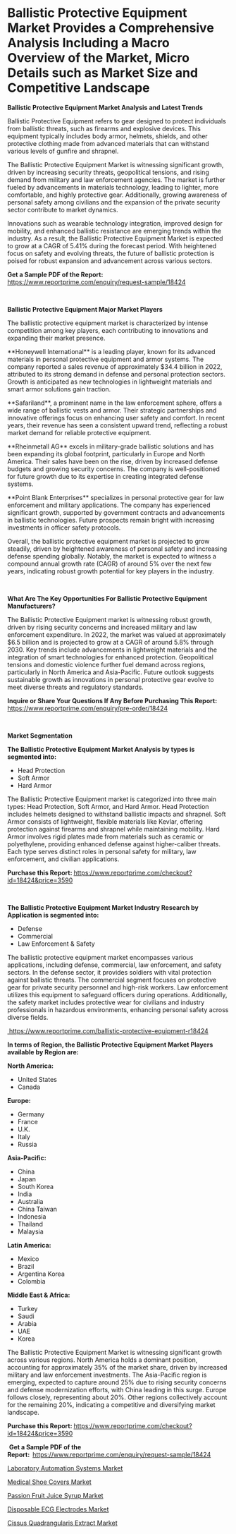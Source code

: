 <p><h1>Ballistic Protective Equipment Market Provides a Comprehensive Analysis Including a Macro Overview of the Market, Micro Details such as Market Size and Competitive Landscape</h1></p><p><strong>Ballistic Protective Equipment Market Analysis and Latest Trends</strong></p>
<p><p>Ballistic Protective Equipment refers to gear designed to protect individuals from ballistic threats, such as firearms and explosive devices. This equipment typically includes body armor, helmets, shields, and other protective clothing made from advanced materials that can withstand various levels of gunfire and shrapnel.</p><p>The Ballistic Protective Equipment Market is witnessing significant growth, driven by increasing security threats, geopolitical tensions, and rising demand from military and law enforcement agencies. The market is further fueled by advancements in materials technology, leading to lighter, more comfortable, and highly protective gear. Additionally, growing awareness of personal safety among civilians and the expansion of the private security sector contribute to market dynamics.</p><p>Innovations such as wearable technology integration, improved design for mobility, and enhanced ballistic resistance are emerging trends within the industry. As a result, the Ballistic Protective Equipment Market is expected to grow at a CAGR of 5.41% during the forecast period. With heightened focus on safety and evolving threats, the future of ballistic protection is poised for robust expansion and advancement across various sectors.</p></p>
<p><strong>Get a Sample PDF of the Report:&nbsp;</strong> <a href="https://www.reportprime.com/enquiry/request-sample/18424?utm_campaign=8&utm_medium=2&utm_source=Github&utm_content=ia&utm_term=21112024&utm_id=ballistic-protective-equipment">https://www.reportprime.com/enquiry/request-sample/18424</a></p>
<p>&nbsp;</p>
<p><strong>Ballistic Protective Equipment Major Market Players</strong></p>
<p><p>The ballistic protective equipment market is characterized by intense competition among key players, each contributing to innovations and expanding their market presence. </p><p>**Honeywell International** is a leading player, known for its advanced materials in personal protective equipment and armor systems. The company reported a sales revenue of approximately $34.4 billion in 2022, attributed to its strong demand in defense and personal protection sectors. Growth is anticipated as new technologies in lightweight materials and smart armor solutions gain traction.</p><p>**Safariland**, a prominent name in the law enforcement sphere, offers a wide range of ballistic vests and armor. Their strategic partnerships and innovative offerings focus on enhancing user safety and comfort. In recent years, their revenue has seen a consistent upward trend, reflecting a robust market demand for reliable protective equipment.</p><p>**Rheinmetall AG** excels in military-grade ballistic solutions and has been expanding its global footprint, particularly in Europe and North America. Their sales have been on the rise, driven by increased defense budgets and growing security concerns. The company is well-positioned for future growth due to its expertise in creating integrated defense systems.</p><p>**Point Blank Enterprises** specializes in personal protective gear for law enforcement and military applications. The company has experienced significant growth, supported by government contracts and advancements in ballistic technologies. Future prospects remain bright with increasing investments in officer safety protocols.</p><p>Overall, the ballistic protective equipment market is projected to grow steadily, driven by heightened awareness of personal safety and increasing defense spending globally. Notably, the market is expected to witness a compound annual growth rate (CAGR) of around 5% over the next few years, indicating robust growth potential for key players in the industry.</p></p>
<p>&nbsp;</p>
<p><strong>What Are The Key Opportunities For Ballistic Protective Equipment Manufacturers?</strong></p>
<p><p>The Ballistic Protective Equipment market is witnessing robust growth, driven by rising security concerns and increased military and law enforcement expenditure. In 2022, the market was valued at approximately $6.5 billion and is projected to grow at a CAGR of around 5.8% through 2030. Key trends include advancements in lightweight materials and the integration of smart technologies for enhanced protection. Geopolitical tensions and domestic violence further fuel demand across regions, particularly in North America and Asia-Pacific. Future outlook suggests sustainable growth as innovations in personal protective gear evolve to meet diverse threats and regulatory standards.</p></p>
<p><strong>Inquire or Share Your Questions If Any Before Purchasing This Report:</strong> <a href="https://www.reportprime.com/enquiry/pre-order/18424?utm_campaign=8&utm_medium=2&utm_source=Github&utm_content=ia&utm_term=21112024&utm_id=ballistic-protective-equipment">https://www.reportprime.com/enquiry/pre-order/18424</a></p>
<p>&nbsp;</p>
<p><strong>Market Segmentation</strong></p>
<p><strong>The Ballistic Protective Equipment Market Analysis by types is segmented into:</strong></p>
<p><ul><li>Head Protection</li><li>Soft Armor</li><li>Hard Armor</li></ul></p>
<p><p>The Ballistic Protective Equipment market is categorized into three main types: Head Protection, Soft Armor, and Hard Armor. Head Protection includes helmets designed to withstand ballistic impacts and shrapnel. Soft Armor consists of lightweight, flexible materials like Kevlar, offering protection against firearms and shrapnel while maintaining mobility. Hard Armor involves rigid plates made from materials such as ceramic or polyethylene, providing enhanced defense against higher-caliber threats. Each type serves distinct roles in personal safety for military, law enforcement, and civilian applications.</p></p>
<p><strong>Purchase this Report:&nbsp;</strong><a href="https://www.reportprime.com/checkout?id=18424&price=3590&utm_campaign=8&utm_medium=2&utm_source=Github&utm_content=ia&utm_term=21112024&utm_id=ballistic-protective-equipment">https://www.reportprime.com/checkout?id=18424&price=3590</a></p>
<p>&nbsp;</p>
<p><strong>The Ballistic Protective Equipment Market Industry Research by Application is segmented into:</strong></p>
<p><ul><li>Defense</li><li>Commercial</li><li>Law Enforcement & Safety</li></ul></p>
<p><p>The ballistic protective equipment market encompasses various applications, including defense, commercial, law enforcement, and safety sectors. In the defense sector, it provides soldiers with vital protection against ballistic threats. The commercial segment focuses on protective gear for private security personnel and high-risk workers. Law enforcement utilizes this equipment to safeguard officers during operations. Additionally, the safety market includes protective wear for civilians and industry professionals in hazardous environments, enhancing personal safety across diverse fields.</p></p>
<p><a href="https://www.reportprime.com/ballistic-protective-equipment-r18424?utm_campaign=8&utm_medium=2&utm_source=Github&utm_content=ia&utm_term=21112024&utm_id=ballistic-protective-equipment">&nbsp;https://www.reportprime.com/ballistic-protective-equipment-r18424</a></p>
<p><strong>In terms of Region, the Ballistic Protective Equipment Market Players available by Region are:</strong></p>
<p>
    <p> <strong> North America: </strong>
        <ul>
            <li>United States</li>
            <li>Canada</li>
        </ul>
        </p> 
    <p> <strong> Europe: </strong>
        <ul>
            <li>Germany</li>
            <li>France</li>
            <li>U.K.</li>
            <li>Italy</li>
            <li>Russia</li>
        </ul>
        </p> 
    <p> <strong> Asia-Pacific: </strong>
        <ul>
            <li>China</li>
            <li>Japan</li>
            <li>South Korea</li>
            <li>India</li>
            <li>Australia</li>
            <li>China Taiwan</li>
            <li>Indonesia</li>
            <li>Thailand</li>
            <li>Malaysia</li>
        </ul>
        </p> 
    <p> <strong> Latin America: </strong>
        <ul>
            <li>Mexico</li>
            <li>Brazil</li>
            <li>Argentina Korea</li>
            <li>Colombia</li>
        </ul>
        </p> 
    <p> <strong> Middle East & Africa: </strong>
        <ul>
            <li>Turkey</li>
            <li>Saudi</li>
            <li>Arabia</li>
            <li>UAE</li>
            <li>Korea</li>
        </ul>
    </p>
    </p>
<p><p>The Ballistic Protective Equipment Market is witnessing significant growth across various regions. North America holds a dominant position, accounting for approximately 35% of the market share, driven by increased military and law enforcement investments. The Asia-Pacific region is emerging, expected to capture around 25% due to rising security concerns and defense modernization efforts, with China leading in this surge. Europe follows closely, representing about 20%. Other regions collectively account for the remaining 20%, indicating a competitive and diversifying market landscape.</p></p>
<p><strong>Purchase this Report: </strong><a href="https://www.reportprime.com/checkout?id=18424&price=3590&utm_campaign=8&utm_medium=2&utm_source=Github&utm_content=ia&utm_term=21112024&utm_id=ballistic-protective-equipment">https://www.reportprime.com/checkout?id=18424&price=3590</a></p>
<p>&nbsp;<strong>Get a Sample PDF of the Report:&nbsp;&nbsp;</strong><a href="https://www.reportprime.com/enquiry/request-sample/18424?utm_campaign=8&utm_medium=2&utm_source=Github&utm_content=ia&utm_term=21112024&utm_id=ballistic-protective-equipment">https://www.reportprime.com/enquiry/request-sample/18424</a></p>
<p><strong></strong></p>
<p><p><a href="https://github.com/PeterParrish5/Market-Research-Report-List-7/blob/main/laboratory-automation-systems-market.md?utm_campaign=8&utm_medium=2&utm_source=Github&utm_content=ia&utm_term=21112024&utm_id=ballistic-protective-equipment">Laboratory Automation Systems Market</a></p><p><a href="https://www.linkedin.com/pulse/report-offers-thorough-study-medical-shoe-covers-market-cagr-2cvwe?utm_campaign=8&utm_medium=2&utm_source=Github&utm_content=ia&utm_term=21112024&utm_id=ballistic-protective-equipment">Medical Shoe Covers Market</a></p><p><a href="https://issuu.com/reportprime-2/docs/passion-fruit-juice-syrup-market-si_6e9b6b390e500a?utm_campaign=8&utm_medium=2&utm_source=Github&utm_content=ia&utm_term=21112024&utm_id=ballistic-protective-equipment">Passion Fruit Juice Syrup Market</a></p><p><a href="https://www.linkedin.com/pulse/according-latest-trend-analysis-disposable-ecg-electrodes-market-qu86e?utm_campaign=8&utm_medium=2&utm_source=Github&utm_content=ia&utm_term=21112024&utm_id=ballistic-protective-equipment">Disposable ECG Electrodes Market</a></p><p><a href="https://issuu.com/reportprime-2/docs/cissus-quadrangularis-extract-marke_453abf023ada5c?utm_campaign=8&utm_medium=2&utm_source=Github&utm_content=ia&utm_term=21112024&utm_id=ballistic-protective-equipment">Cissus Quadrangularis Extract Market</a></p></p>